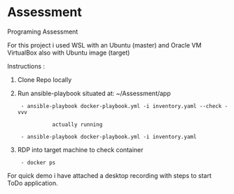 # Assessment

Programing Assessment

  For this project i used WSL with an Ubuntu (master) and Oracle VM VirtualBox also with Ubuntu image (target)

Instructions :

  1. Clone Repo locally
  2. Run ansible-playbook situated at: ~/Assessment/app
  
          - ansible-playbook docker-playbook.yml -i inventory.yaml --check -vvv
   
                    actually running

          - ansible-playbook docker-playbook.yml -i inventory.yaml
          
  3. RDP into target machine to check container 
  
          - docker ps
  
  
For quick demo i have attached a desktop recording with steps to start ToDo application.
